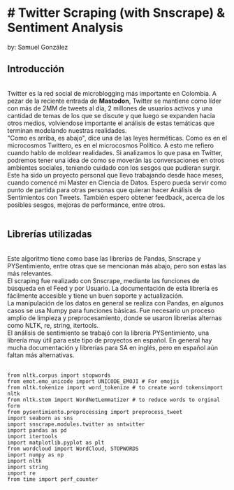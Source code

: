 <h1># Twitter Scraping (with Snscrape) & Sentiment Analysis</h1>
by: Samuel González

<h2><b>Introducción</b></h2>
</br>
Twitter es la red social de microblogging más importante en Colombia. A pezar de la reciente entrada de <b>Mastodon</b>, Twitter se mantiene como líder con más de 2MM de tweets al día, 2 millones de usuarios activos y una cantidad de temas de los que se discute y que luego se expanden hacia otros medios, volviendose importante el análisis de estas temáticas que terminan modelando nuestras realidades. 
</br>
"Como es arriba, es abajo", dice una de las leyes herméticas. Como es en el microcosmos Twittero, es en el microcosmos Político. A esto me refiero cuando hablo de moldear realidades. Si analizamos lo que pasa en Twitter, podremos tener una idea de como se moverán las conversaciones en otros ambientes sociales, teniendo cuidado con los sesgos que pudieran surgir.
</br>
Este ha sido un proyecto personal que llevo trabajando desde hace meses, cuando comencé mi Master en Ciencia de Datos. Espero pueda servir como punto de partida para otras personas que quieran hacer Análisis de Sentimientos con Tweets. También espero obtener feedback, acerca de los posibles sesgos, mejoras de performance, entre otros.
</br>
</br>


<h2><b>Librerías utilizadas</b></h2>
</br>
Este algoritmo tiene como base las librerías de Pandas, Snscrape y PYSentimiento, entre otras que se mencionan más abajo, pero son estas las más relevantes. 
</br>
El scraping fue realizado con Snscrape, mediante las funciones de búsqueda en el Feed y por Usuario. La documentación de esta librería es fácilmente accesible y tiene un buen soporte y actualización.
</br>
La manipulación de los datos en general se realiza con Pandas, en algunos casos se usa Numpy para funciones básicas. Fue necesario un proceso amplio de limpieza y preprocesamiento, donde se usaron librerías alternas como NLTK, re, string, itertools.
</br>
El análisis de sentimiento se trabajó con la librería PYSentimiento, una librería muy útil para este tipo de proyectos en español. En general hay mucha documentación y librerías para SA en inglés, pero en español aún faltan más alternativas.
</br>
</br>
<code>
from nltk.corpus import stopwords
from emot.emo_unicode import UNICODE_EMOJI # For emojis
from nltk.tokenize import word_tokenize # to create word tokensimport nltk
from nltk.stem import WordNetLemmatizer # to reduce words to orginal form
from pysentimiento.preprocessing import preprocess_tweet
import seaborn as sns
import snscrape.modules.twitter as sntwitter
import pandas as pd
import itertools
import matplotlib.pyplot as plt 
from wordcloud import WordCloud, STOPWORDS
import numpy as np
import nltk 
import string
import re
from time import perf_counter
</code>
